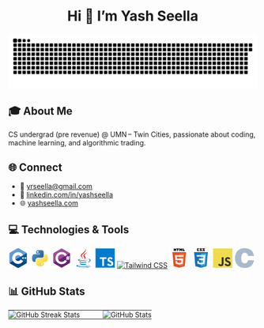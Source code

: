 <h1 align="center">Hi 👋 I’m Yash Seella</h1>

<!-- 1. Snake animation -->
<p align="center">
  <picture>
    <source
      media="(prefers-color-scheme: dark)"
      srcset="https://raw.githubusercontent.com/yashhhseella/yashhhseella/output/github-contribution-grid-snake-dark.svg?palette=github-dark" />
    <source
      media="(prefers-color-scheme: light)"
      srcset="https://raw.githubusercontent.com/yashhhseella/yashhhseella/output/github-contribution-grid-snake.svg" />
    <img
      alt="GitHub Contribution Snake"
      src="https://raw.githubusercontent.com/yashhhseella/yashhhseella/output/github-contribution-grid-snake.svg" />
  </picture>
</p>

<!-- 2. About Me -->
## 🎓 About Me  
CS undergrad (pre revenue) @ UMN – Twin Cities, passionate about coding, machine learning, and algorithmic trading.

<!-- 3. Connect -->
## 🌐 Connect
- 📧 [yrseella@gmail.com](mailto:yrseella@umn.edu)  
- 🔗 [linkedin.com/in/yashseella](https://www.linkedin.com/in/yashseella/)  
- 🌐 [yashseella.com](https://yashseella.com)


<!-- 4. Technologies & Tools -->
## 💻 Technologies & Tools
<p align="left">
  <a href="https://www.w3schools.com/cpp/"       target="_blank"><img src="https://raw.githubusercontent.com/devicons/devicon/master/icons/cplusplus/cplusplus-original.svg" alt="C++" width="40"/></a>
  <a href="https://www.python.org"               target="_blank"><img src="https://raw.githubusercontent.com/devicons/devicon/master/icons/python/python-original.svg" alt="Python" width="40"/></a>
  <a href="https://www.w3schools.com/cs/"        target="_blank"><img src="https://raw.githubusercontent.com/devicons/devicon/master/icons/csharp/csharp-original.svg" alt="C#" width="40"/></a>
  <a href="https://www.java.com"                 target="_blank"><img src="https://raw.githubusercontent.com/devicons/devicon/master/icons/java/java-original.svg" alt="Java" width="40"/></a>
  <a href="https://www.typescriptlang.org/"      target="_blank"><img src="https://raw.githubusercontent.com/devicons/devicon/master/icons/typescript/typescript-original.svg" alt="TypeScript" width="40"/></a>
  <a href="https://tailwindcss.com/"             target="_blank"><img src="https://www.vectorlogo.zone/logos/tailwindcss/tailwindcss-icon.svg" alt="Tailwind CSS" width="40"/></a>
  <a href="https://www.w3.org/html/"             target="_blank"><img src="https://raw.githubusercontent.com/devicons/devicon/master/icons/html5/html5-original-wordmark.svg" alt="HTML5" width="40"/></a>
  <a href="https://www.w3schools.com/css/"       target="_blank"><img src="https://raw.githubusercontent.com/devicons/devicon/master/icons/css3/css3-original-wordmark.svg" alt="CSS3" width="40"/></a>
  <a href="https://javascript.com"               target="_blank"><img src="https://raw.githubusercontent.com/devicons/devicon/master/icons/javascript/javascript-original.svg" alt="JavaScript" width="40"/></a>
  <a href="https://www.cprogramming.com/"        target="_blank"><img src="https://raw.githubusercontent.com/devicons/devicon/master/icons/c/c-original.svg" alt="C" width="40"/></a>
</p>

<!-- 5. GitHub Stats -->
## 📊 GitHub Stats
<table style="width:100%; border:none; border-collapse: collapse;">
  <tr>
    <td align="left" width="50%" style="border:none; padding:0;">
      <img
        src="https://github-readme-streak-stats.herokuapp.com/?user=yashhhseella&theme=dark"
        alt="GitHub Streak Stats"
        width="100%"/>
    </td>
    <td align="right" width="50%" style="border:none; padding:0;">
      <img
        src="https://github-readme-stats.vercel.app/api?username=yashhhseella&show_icons=true&locale=en&theme=dark"
        alt="GitHub Stats"
        width="100%"/>
    </td>
  </tr>
</table>
